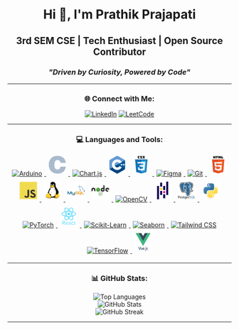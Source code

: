 <div align="center">

# Hi 👋, I'm Prathik Prajapati

## 3rd SEM CSE | Tech Enthusiast | Open Source Contributor

### _"Driven by Curiosity, Powered by Code"_

---

### 🌐 Connect with Me:

[![LinkedIn](https://img.shields.io/badge/-LinkedIn-blue?style=for-the-badge&logo=linkedin&logoColor=white)](  https://www.linkedin.com/in/prathik-prajapati/  )
[![LeetCode](https://img.shields.io/badge/-LeetCode-red?style=for-the-badge&logo=leetcode&logoColor=white)](  https://leetcode.com/u/zzldimkd8m/  )

---

### 💻 Languages and Tools:

<p align="center">
  <a href="https://www.arduino.cc/  " target="_blank" rel="noreferrer">
    <img src="https://cdn.worldvectorlogo.com/logos/arduino-1.svg  " alt="Arduino" width="40" height="40" style="margin: 5px;"/>
  </a>
  <a href="https://www.cprogramming.com/  " target="_blank" rel="noreferrer">
    <img src="https://raw.githubusercontent.com/devicons/devicon/master/icons/c/c-original.svg  " alt="C" width="40" height="40" style="margin: 5px;"/>
  </a>
  <a href="https://www.chartjs.org  " target="_blank" rel="noreferrer">
    <img src="https://www.chartjs.org/media/logo-title.svg  " alt="Chart.js" width="40" height="40" style="margin: 5px;"/>
  </a>
  <a href="https://www.w3schools.com/cpp/  " target="_blank" rel="noreferrer">
    <img src="https://raw.githubusercontent.com/devicons/devicon/master/icons/cplusplus/cplusplus-original.svg  " alt="C++" width="40" height="40" style="margin: 5px;"/>
  </a>
  <a href="https://www.w3schools.com/css/  " target="_blank" rel="noreferrer">
    <img src="https://raw.githubusercontent.com/devicons/devicon/master/icons/css3/css3-original-wordmark.svg  " alt="CSS3" width="40" height="40" style="margin: 5px;"/>
  </a>
  <a href="https://www.figma.com/  " target="_blank" rel="noreferrer">
    <img src="https://www.vectorlogo.zone/logos/figma/figma-icon.svg  " alt="Figma" width="40" height="40" style="margin: 5px;"/>
  </a>
  <a href="https://git-scm.com/  " target="_blank" rel="noreferrer">
    <img src="https://www.vectorlogo.zone/logos/git-scm/git-scm-icon.svg  " alt="Git" width="40" height="40" style="margin: 5px;"/>
  </a>
  <a href="https://www.w3.org/html/  " target="_blank" rel="noreferrer">
    <img src="https://raw.githubusercontent.com/devicons/devicon/master/icons/html5/html5-original-wordmark.svg  " alt="HTML5" width="40" height="40" style="margin: 5px;"/>
  </a>
  <a href="https://developer.mozilla.org/en-US/docs/Web/JavaScript  " target="_blank" rel="noreferrer">
    <img src="https://raw.githubusercontent.com/devicons/devicon/master/icons/javascript/javascript-original.svg  " alt="JavaScript" width="40" height="40" style="margin: 5px;"/>
  </a>
  <a href="https://www.linux.org/  " target="_blank" rel="noreferrer">
    <img src="https://raw.githubusercontent.com/devicons/devicon/master/icons/linux/linux-original.svg  " alt="Linux" width="40" height="40" style="margin: 5px;"/>
  </a>
  <a href="https://www.mysql.com/  " target="_blank" rel="noreferrer">
    <img src="https://raw.githubusercontent.com/devicons/devicon/master/icons/mysql/mysql-original-wordmark.svg  " alt="MySQL" width="40" height="40" style="margin: 5px;"/>
  </a>
  <a href="https://nodejs.org  " target="_blank" rel="noreferrer">
    <img src="https://raw.githubusercontent.com/devicons/devicon/master/icons/nodejs/nodejs-original-wordmark.svg  " alt="Node.js" width="40" height="40" style="margin: 5px;"/>
  </a>
  <a href="https://opencv.org/  " target="_blank" rel="noreferrer">
    <img src="https://www.vectorlogo.zone/logos/opencv/opencv-icon.svg  " alt="OpenCV" width="40" height="40" style="margin: 5px;"/>
  </a>
  <a href="https://pandas.pydata.org/  " target="_blank" rel="noreferrer">
    <img src="https://raw.githubusercontent.com/devicons/devicon/2ae2a900d2f041da66e950e4d48052658d850630/icons/pandas/pandas-original.svg  " alt="Pandas" width="40" height="40" style="margin: 5px;"/>
  </a>
  <a href="https://www.postgresql.org  " target="_blank" rel="noreferrer">
    <img src="https://raw.githubusercontent.com/devicons/devicon/master/icons/postgresql/postgresql-original-wordmark.svg  " alt="PostgreSQL" width="40" height="40" style="margin: 5px;"/>
  </a>
  <a href="https://www.python.org  " target="_blank" rel="noreferrer">
    <img src="https://raw.githubusercontent.com/devicons/devicon/master/icons/python/python-original.svg  " alt="Python" width="40" height="40" style="margin: 5px;"/>
  </a>
  <a href="https://pytorch.org/  " target="_blank" rel="noreferrer">
    <img src="https://www.vectorlogo.zone/logos/pytorch/pytorch-icon.svg  " alt="PyTorch" width="40" height="40" style="margin: 5px;"/>
  </a>
  <a href="https://reactjs.org/  " target="_blank" rel="noreferrer">
    <img src="https://raw.githubusercontent.com/devicons/devicon/master/icons/react/react-original-wordmark.svg  " alt="React" width="40" height="40" style="margin: 5px;"/>
  </a>
  <a href="https://scikit-learn.org/  " target="_blank" rel="noreferrer">
    <img src="https://upload.wikimedia.org/wikipedia/commons/0/05/Scikit_learn_logo_small.svg  " alt="Scikit-Learn" width="40" height="40" style="margin: 5px;"/>
  </a>
  <a href="https://seaborn.pydata.org/  " target="_blank" rel="noreferrer">
    <img src="https://seaborn.pydata.org/_images/logo-mark-lightbg.svg  " alt="Seaborn" width="40" height="40" style="margin: 5px;"/>
  </a>
  <a href="https://tailwindcss.com/  " target="_blank" rel="noreferrer">
    <img src="https://www.vectorlogo.zone/logos/tailwindcss/tailwindcss-icon.svg  " alt="Tailwind CSS" width="40" height="40" style="margin: 5px;"/>
  </a>
  <a href="https://www.tensorflow.org  " target="_blank" rel="noreferrer">
    <img src="https://www.vectorlogo.zone/logos/tensorflow/tensorflow-icon.svg  " alt="TensorFlow" width="40" height="40" style="margin: 5px;"/>
  </a>
  <a href="https://vuejs.org/  " target="_blank" rel="noreferrer">
    <img src="https://raw.githubusercontent.com/devicons/devicon/master/icons/vuejs/vuejs-original-wordmark.svg  " alt="Vue.js" width="40" height="40" style="margin: 5px;"/>
  </a>
</p>

---

### 📊 GitHub Stats:

<div align="center">
  <img src="https://github-readme-stats.vercel.app/api/top-langs?username=prathikprajapati&show_icons=true&locale=en&layout=compact&theme=dark" alt="Top Languages" />
  <br/>
  <img src="  https://github-readme-stats.vercel.app/api?username=prathikprajapati&show_icons=true&locale=en&theme=dark" alt="GitHub Stats" />
  <br/>
  <img src="  https://github-readme-streak-stats.herokuapp.com/?user=prathikprajapati&theme=dark" alt="GitHub Streak" />
</div>

---

</div>
